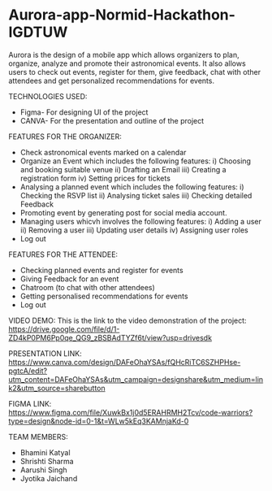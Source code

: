 # Aurora-app-Normid-Hackathon-IGDTUW
Aurora is the design of a mobile app which allows organizers to plan, organize, analyze and promote their astronomical events. It also allows users to check out events, register for them, give feedback, chat with other attendees and get personalized recommendations for events.

TECHNOLOGIES USED:
- Figma- For designing UI of the project
- CANVA- For the presentation and outline of the project

FEATURES FOR THE ORGANIZER:
- Check astronomical events marked on a calendar
- Organize an Event which includes the following features:
  i) Choosing and booking suitable venue
  ii) Drafting an Email
  iii) Creating a registration form
  iv) Setting prices for tickets
- Analysing a planned event which includes the following features:
  i) Checking the RSVP list
  ii) Analysing ticket sales
  iii) Checking detailed Feedback 
- Promoting event by generating post for social media account.
- Managing users whicvh involves the following features:
  i) Adding a user
  ii) Removing a user
  iii) Updating user details 
  iv) Assigning user roles
- Log out
  
FEATURES FOR THE ATTENDEE:
- Checking planned events and register for events
- Giving Feedback for an event
- Chatroom (to chat with other attendees)
- Getting personalised recommendations for events
- Log out

VIDEO DEMO:
This is the link to the video demonstration of the project: https://drive.google.com/file/d/1-ZD4kP0PM6Pp0qe_QG9_zBSBAdTYZf6t/view?usp=drivesdk

PRESENTATION LINK:
https://www.canva.com/design/DAFeOhaYSAs/fQHcRiTC6SZHPHse-pgtcA/edit?utm_content=DAFeOhaYSAs&utm_campaign=designshare&utm_medium=link2&utm_source=sharebutton

FIGMA LINK:
https://www.figma.com/file/XuwkBx1j0d5ERAHRMH2Tcv/code-warriors?type=design&node-id=0-1&t=WLw5kEq3KAMnjaKd-0

TEAM MEMBERS:
- Bhamini Katyal
- Shrishti Sharma 
- Aarushi Singh
- Jyotika Jaichand
  
  
